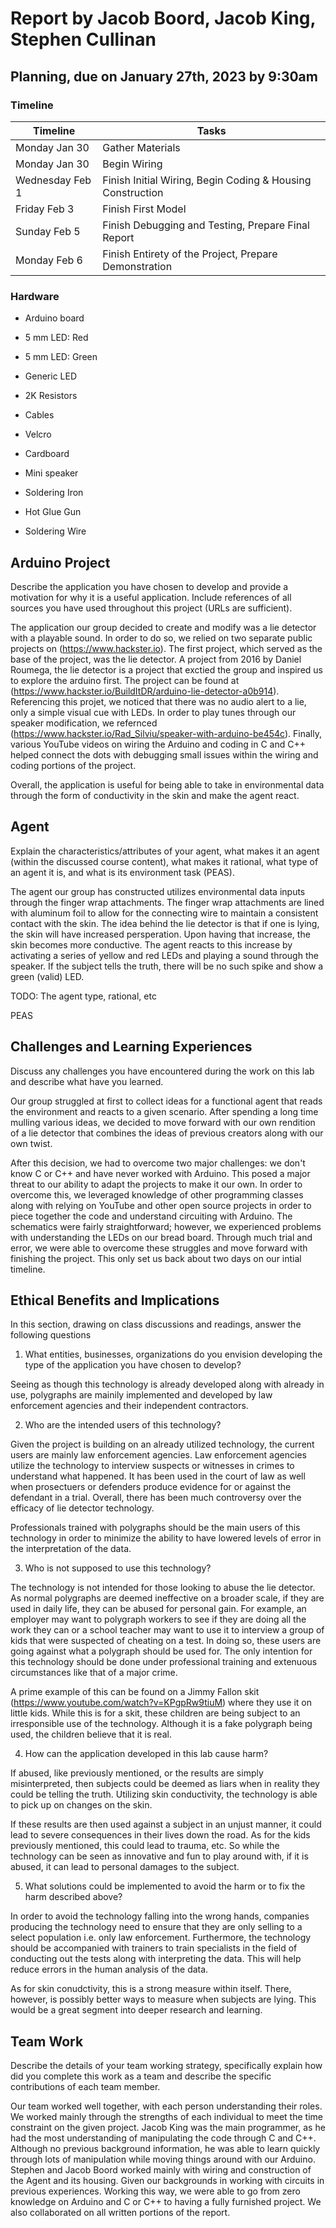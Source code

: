 # Report by Jacob Boord, Jacob King, Stephen Cullinan

## Planning, due on January 27th, 2023 by 9:30am

### Timeline

| Timeline  | Tasks |
| ----------- | ----------- |
| Monday Jan 30 |   Gather Materials   |
| Monday Jan 30 |   Begin Wiring   |
| Wednesday Feb 1 |   Finish Initial Wiring, Begin Coding & Housing Construction   |
| Friday Feb 3 |   Finish First Model  |
| Sunday Feb 5 |   Finish Debugging and Testing, Prepare Final Report   |
| Monday Feb 6 |   Finish Entirety of the Project, Prepare Demonstration   |

### Hardware

- Arduino board
- 5 mm LED: Red
- 5 mm LED: Green
- Generic LED
- 2K Resistors
- Cables
- Velcro
- Cardboard
- Mini speaker

- Soldering Iron
- Hot Glue Gun
- Soldering Wire

## Arduino Project

Describe the application you have chosen to develop and provide a motivation for why it is a useful application. Include references of all sources you have used throughout this project (URLs are sufficient).

The application our group decided to create and modify was a lie detector with a playable sound. In order to do so, we relied on two separate public projects on (https://www.hackster.io). The first project, which served as the base of the project, was the lie detector. A project from 2016 by Daniel Roumega, the lie detector is a project that exctied the group and inspired us to explore the arduino first. The project can be found at (https://www.hackster.io/BuildItDR/arduino-lie-detector-a0b914). Referencing this projet, we noticed that there was no audio alert to a lie, only a simple visual cue with LEDs. In order to play tunes through our speaker modification, we refernced (https://www.hackster.io/Rad_Silviu/speaker-with-arduino-be454c). Finally, various YouTube videos on wiring the Arduino and coding in C and C++  helped connect the dots with debugging small issues within the wiring and coding portions of the project.

Overall, the application is useful for being able to take in environmental data through the form of conductivity in the skin and make the agent react. 

## Agent

Explain the characteristics/attributes of your agent, what makes it an agent (within the discussed course content), what makes it rational, what type of an agent it is, and what is its environment task (PEAS).

The agent our group has constructed utilizes environmental data inputs through the finger wrap attachments. The finger wrap attachments are lined with aluminum foil to allow for the connecting wire to maintain a consistent contact with the skin. The idea behind the lie detector is that if one is lying, the skin will have increased persperation. Upon having that increase, the skin becomes more conductive. The agent reacts to this increase by activating a series of yellow and red LEDs and playing a sound through the speaker. If the subject tells the truth, there will be no such spike and show a green (valid) LED.

TODO:
The agent type, rational, etc

PEAS

## Challenges and Learning Experiences

Discuss any challenges you have encountered during the work on this lab and  describe what have you learned.

Our group struggled at first to collect ideas for a functional agent that reads the environment and reacts to a given scenario. After spending a long time mulling various ideas, we decided to move forward with our own rendition of a lie detector that combines the ideas of previous creators along with our own twist.

After this decision, we had to overcome two major challenges: we don't know C or C++ and have never worked with Arduino. This posed a major threat to our ability to adapt the projects to make it our own. In order to overcome this, we leveraged knowledge of other programming classes along with relying on YouTube and other open source projects in order to piece together the code and understand circuiting with Arduino. The schematics were fairly straightforward; however, we experienced problems with understanding the LEDs on our bread board. Through much trial and error, we were able to overcome these struggles and move forward with finishing the project. This only set us back about two days on our intial timeline.

## Ethical Benefits and Implications

In this section, drawing on class discussions and readings, answer the following questions

1. What entities, businesses, organizations do you envision developing the type of the application you have chosen to develop?

Seeing as though this technology is already developed along with already in use, polygraphs are mainily implemented and developed by law enforcement agencies and their independent contractors.

2. Who are the intended users of this technology?

Given the project is building on an already utilized technology, the current users are mainly law enforcement agencies. Law enforcement agencies utilize the technology to interview suspects or witnesses in crimes to understand what happened. It has been used in the court of law as well when prosectuers or defenders produce evidence for or against the defendant in a trial. Overall, there has been much controversy over the efficacy of lie detector technology.

Professionals trained with polygraphs should be the main users of this technology in order to minimize the ability to have lowered levels of error in the interpretation of the data.

3. Who is not supposed to use this technology?

The technology is not intended for those looking to abuse the lie detector. As normal polygraphs are deemed ineffective on a broader scale, if they are used in daily life, they can be abused for personal gain. For example, an employer may want to polygraph workers to see if they are doing all the work they can or a school teacher may want to use it to interview a group of kids that were suspected of cheating on a test. In doing so, these users are going against what a polygraph should be used for. The only intention for this technology should be done under professional training and extenuous circumstances like that of a major crime.

A prime example of this can be found on a Jimmy Fallon skit (https://www.youtube.com/watch?v=KPgpRw9tiuM) where they use it on little kids. While this is for a skit, these children are being subject to an irresponsible use of the technology. Although it is a fake polygraph being used, the children believe that it is real.

4. How can the application developed in this lab cause harm?

If abused, like previously mentioned, or the results are simply misinterpreted, then subjects could be deemed as liars when in reality they could be telling the truth. Utilizing skin conductivity, the technology is able to pick up on changes on the skin.

If these results are then used against a subject in an unjust manner, it could lead to severe consequences in their lives down the road. As for the kids previously mentioned, this could lead to trauma, etc. So while the technology can be seen as innovative and fun to play around with, if it is abused, it can lead to personal damages to the subject.

5. What solutions could be implemented to avoid the harm or to fix the harm described above?

In order to avoid the technology falling into the wrong hands, companies producing the technology need to ensure that they are only selling to a select population i.e. only law enforcement. Furthermore, the technology should be accompanied with trainers to train specialists in the field of conducting out the tests along with interpreting the data. This will help reduce errors in the human analysis of the data.

As for skin conudctivity, this is a strong measure within itself. There, however, is possibly better ways to measure when subjects are lying. This would be a great segment into deeper research and learning.

## Team Work

Describe the details of your team working strategy, specifically explain how did you complete this work as a team and describe the specific contributions of each team member.

Our team worked well together, with each person understanding their roles. We worked mainly through the strengths of each individual to meet the time constraint on the given project. Jacob King was the main programmer, as he had the most understanding of manipulating the code through C and C++. Although no previous background information, he was able to learn quickly through lots of manipulation while moving things around with our Arduino. Stephen and Jacob Boord worked mainly with wiring and construction of the Agent and its housing. Given our backgrounds in working with circuits in previous experiences. Working this way, we were able to go from zero knowledge on Arduino and C or C++ to having a fully furnished project. We also collaborated on all written portions of the report.
